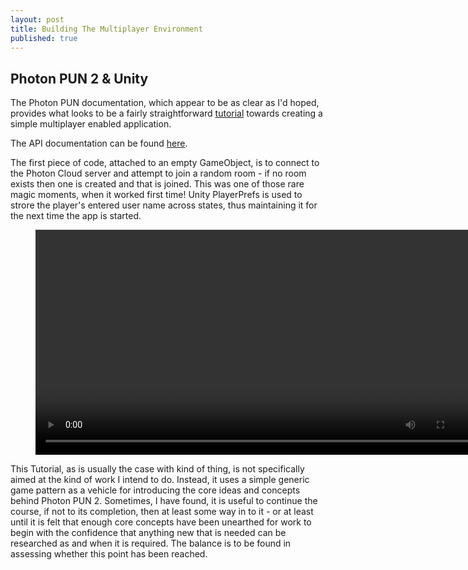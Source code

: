 ```yaml
---
layout: post
title: Building The Multiplayer Environment
published: true
---
```


## Photon PUN 2 & Unity

The Photon PUN documentation, which appear to be as clear as I'd hoped, provides what looks to be a fairly straightforward [tutorial](https://doc.photonengine.com/en-us/pun/v2/demos-and-tutorials/pun-basics-tutorial/intro) towards creating a simple multiplayer enabled application. 

The API documentation can be found [here](https://doc-api.photonengine.com/en/pun/v2/index.html).

The first piece of code, attached to an empty GameObject, is to connect to the Photon Cloud server and attempt to join a random room - if no room exists then one is created and that is joined. This was one of those rare magic moments, when it worked first time! Unity PlayerPrefs is used to strore the player's entered user name across states, thus maintaining it for the next time the app is started.

<figure class="video_container">
  <video style="width:720px;" autoplay loop>
    <source src="\media\pun-connect-1.mp4" type="video/mp4">
    Woops! Your browser does not support the HTML5 video tag.
  </video>
</figure>

This Tutorial, as is usually the case with kind of thing, is not specifically aimed at the kind of work I intend to do.  Instead, it uses a simple generic game pattern as a vehicle for introducing the core ideas and concepts behind Photon PUN 2. Sometimes, I have found, it is useful to continue the course, if not to its completion, then at least some way in to it - or at least until it is felt that enough core concepts have been unearthed for work to begin with the confidence that anything new that is needed can be researched as and when it is required. The balance is to be found in assessing whether this point has been reached.






